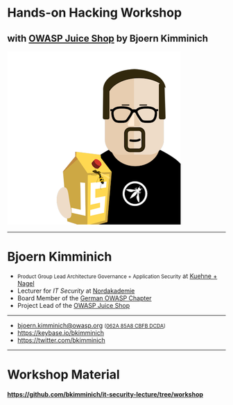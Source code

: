 <!-- theme: default -->
<!-- paginate: true -->
<!-- footer: Copyright (c) by **Bjoern Kimminich** | Licensed under [CC-BY-SA 4.0](https://creativecommons.org/licenses/by-sa/4.0/) -->

# Hands-on Hacking Workshop

## with [OWASP Juice Shop](https://owasp-juice.shop) by Bjoern Kimminich

![Bjoern Kimminich Avatar](images/avatar.png)

---

# Bjoern Kimminich

* <small>Product Group Lead Architecture Governance + Application Security</small> at
  [Kuehne + Nagel](http://kuehne-nagel.com/)
* Lecturer for _IT Security_ at
  [Nordakademie](https://www.nordakademie.de/)
* Board Member of the
  [German OWASP Chapter](https://owasp.org/www-chapter-germany/)
* Project Lead of the
  [OWASP Juice Shop](https://owasp-juice.shop)

<hr>

* <bjoern.kimminich@owasp.org>
  <small>([062A 85A8 CBFB DCDA](https://keybase.io/bkimminich/pgp_keys.asc?fingerprint=19c01cb7157e4645e9e2c863062a85a8cbfbdcda))</small>
* <https://keybase.io/bkimminich>
* <https://twitter.com/bkimminich>

---

# Workshop Material

#### <https://github.com/bkimminich/it-security-lecture/tree/workshop>

